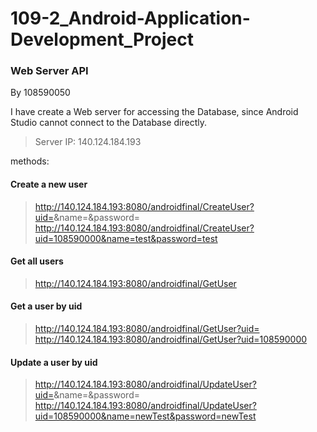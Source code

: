 # 109-2_Android-Application-Development_Project


### Web Server API
By 108590050  

I have create a Web server for accessing the Database, since Android Studio cannot connect to the Database directly.

> Server IP: 140.124.184.193

methods:  

#### Create a new user
> http://140.124.184.193:8080/androidfinal/CreateUser?uid=<userID>&name=<username>&password=<password>
> http://140.124.184.193:8080/androidfinal/CreateUser?uid=108590000&name=test&password=test

#### Get all users
> http://140.124.184.193:8080/androidfinal/GetUser


#### Get a user by uid
> http://140.124.184.193:8080/androidfinal/GetUser?uid=<userID>
> http://140.124.184.193:8080/androidfinal/GetUser?uid=108590000

#### Update a user by uid
> http://140.124.184.193:8080/androidfinal/UpdateUser?uid=<userID>&name=<newUsername>&password=<newPassword>
> http://140.124.184.193:8080/androidfinal/UpdateUser?uid=108590000&name=newTest&password=newTest
